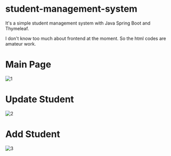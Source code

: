# student-management-system

It's a simple student management system with Java Spring Boot and Thymeleaf.

I don't know too much about frontend at the moment. So the html codes are amateur work.

# Main Page
![1](https://user-images.githubusercontent.com/72259867/153417949-6543b342-5179-4df7-a1b6-6339f1ccd592.png)
# Update Student
![2](https://user-images.githubusercontent.com/72259867/153417962-961ce2ec-95f4-43e3-becc-fc266caff470.png)
# Add Student
![3](https://user-images.githubusercontent.com/72259867/153417967-03297dc5-6b5f-42bc-b7c7-0a59ebdfc5f6.png)
